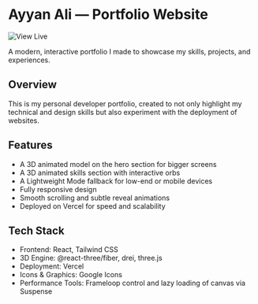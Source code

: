 # Ayyan Ali — Portfolio Website
![View Live](https://ayyan-ali-portfolio.vercel.app/)

A modern, interactive portfolio I made to showcase my skills, projects, and experiences.
## Overview

This is my personal developer portfolio, created to not only highlight my technical and design skills but also experiment with the deployment of websites.

## Features
- A 3D animated model on the hero section for bigger screens
- A 3D animated skills section with interactive orbs
- A Lightweight Mode fallback for low-end or mobile devices
- Fully responsive design
- Smooth scrolling and subtle reveal animations
- Deployed on Vercel for speed and scalability

## Tech Stack

- Frontend: React, Tailwind CSS
- 3D Engine: @react-three/fiber, drei, three.js
- Deployment: Vercel
- Icons & Graphics: Google Icons
- Performance Tools: Frameloop control and lazy loading of canvas via Suspense
